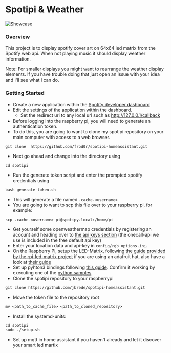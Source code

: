 # Spotipi & Weather
![Showcase](images/Showcase.jpg)
### Overview
This project is to display spotify cover art on 64x64 led matrix from the Spotify web api.
When not playing music it should display weather information.

Note: For smaller displays you might want to rearrange the weather display elements.
If you have trouble doing that just open an issue with your idea and I'll see what I can do.
### Getting Started
* Create a new application within the [Spotify developer dashboard](https://developer.spotify.com/dashboard/applications) <br />
* Edit the settings of the application within the dashboard.
    * Set the redirect uri to any local url such as http://127.0.0.1/callback
* Before logging into the raspberry pi, you will need to generate an authentication token.
* To do this, you are going to want to clone my spotipi repository on your main computer with access to a web browser.
```
git clone  https://github.com/frod0r/spotipi-homeassistant.git
```
* Next go ahead and change into the directory using 
```
cd spotipi
```
* Run the generate token script and enter the prompted spotify credentials using
```
bash generate-token.sh
```
* This will generate a file named `.cache-<username>`
* You are going to want to scp this file over to your raspberry pi, for example:
```
scp .cache-<username> pi@spotipy.local:/home/pi
```
* Get yourself some openweathermap credentials by registering an account and heading over to [the api keys section](https://home.openweathermap.org/api_keys) (the onecall-api we use is included in the free default api key)
* Enter your location data and api-key in ```config/rgb_options.ini```.
* On the Raspberry Pi, setup the LED-Matrix, following [the guide provided by the rpi-led-matrix project](https://github.com/hzeller/rpi-rgb-led-matrix) if you are using an adafruit hat, also have a look at [their guide](https://learn.adafruit.com/adafruit-rgb-matrix-plus-real-time-clock-hat-for-raspberry-pi)
* Set up pyhton3 bindings following [this guide](https://github.com/hzeller/rpi-rgb-led-matrix/blob/a93acf26990ad6794184ed8c9487ab2a5c39cd28/bindings/python/README.md). Confirm it working by executing one of the [python samples](
rpi-rgb-led-matrix/bindings/python/samples/)
* Clone the spotipi repository to your raspberrypi
```
git clone https://github.com/jbrede/spotipi-homeassistant.git
```
* Move the token file to the repository root
```
mv <path_to_cache_file> <path_to_cloned_repository>
```
* Install the systemd-units: <br />
```
cd spotipi
sudo ./setup.sh
```
* Set up mqtt in home assistant if you haven't already and let it discover your smart led martix
